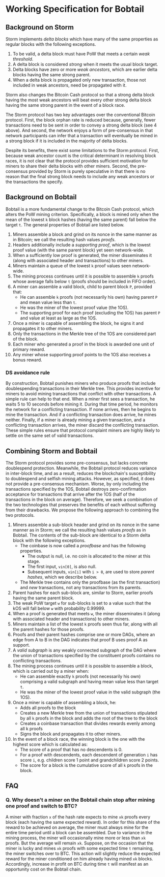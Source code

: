 # Working Specification for Bobtail

## Background on Storm

Storm implements *delta blocks* which have many of the same properties as regular blocks with the following exceptions.

1. To be valid, a delta block must have PoW that meets a certain *weak threshold*.
2. A delta block is considered *strong* when it meets the usual block target.
3. Delta blocks have zero or more *weak ancestors*, which are earlier delta blocks having the same strong parent.
4. When a delta block is propagated only new transaction, those not included in weak ancestors, need be propagated with it.

Storm also changes the Bitcoin Cash protocol so that a strong delta block having the most weak ancestors will beat every other strong delta block having the same strong parent in the event of a block race.

The Storm protocol has two key advantages over the conventional Bitcoin protocol. First, the block orphan rate is reduced because, generally, fewer transactions need to be sent in order to convey a strong delta block (see 4 above). And second, the network enjoys a form of pre-consensus in that network participants can infer that a transaction will eventually be mined in a strong block if it is included in the majority of delta blocks.

Despite its benefits, there exist some limitations to the Storm protocol. First, because weak ancestor count is the critical determinant in resolving block races, it is not clear that the protocol provides sufficient motivation for miners to share their delta blocks with other miners. Second, the pre-consensus provided by Storm is purely speculative in that there is no reason that the final strong block needs to include any weak ancestors or the transactions the specify.

## Background on Bobtail

Bobtail is a more fundamental change to the Bitcoin Cash protocol, which alters the PoW mining criterion. Specifically, a block is mined only when the mean of the lowest `k` block hashes (having the same parent) fall below the target `t`. The general properties of Bobtail are listed below.

1. Miners assemble a block and grind on its nonce in the same manner as in Bitcoin; we call the resulting hash values *proofs*.
2. Headers additionally include a *supporting proof*, which is the lowest proof value (with the same parent block) yet seen network-wide.
3. When a sufficiently low proof is generated, the miner disseminates it (along with associated header and transactions) to other miners.
4. Miners maintain a queue of the lowest `k` proof values seen network-wide.
5. The mining process continues until it is possible to assemble `k` proofs whose average falls below `t` (proofs should be included in FIFO order).
6. A miner can assemble a valid block, child to parent block `P`, provided that:
   - He can assemble `k` proofs (not necessarily his own) having parent `P` and mean value less than `t`.
   - He was the miner of the lowest proof value (the 1OS).
   - The supporting proof for each proof (excluding the 1OS) has parent `P` and value at least as large as the 1OS.
7. Once a miner is capable of assembling the block, he signs it and propagates it to other miners.
8. Only the transactions in the Merkle tree of the 1OS are considered part of the block.
9. Each miner who generated a proof in the block is awarded one unit of primary reward.
10. Any miner whose supporting proof points to the 1OS also receives a bonus reward.

### DS avoidance rule

By construction, Bobtail punishes miners who produce proofs that include doublespending transactions in their Merkle tree. This provides incentive for miners to avoid mining transactions that conflict with other transactions. A simple rule can help to that end. When a miner first sees a transaction, he waits 5 to 10 seconds before mining it. During that time period, he monitors the network for a conflicting transaction. If none arrives, then he begins to mine the transaction. And if a conflicting transaction does arrive, he mines neither. Finally, if a miner is already mining a given transaction, and a conflicting transaction arrives, the miner discard the conflicting transaction. These simple rules ensure that protocol complaint miners are highly likely to settle on the same set of valid transactions.

## Combining Storm and Bobtail

The Storm protocol provides some pre-consensus, but lacks concrete doublespend protection. Meanwhile, the Bobtail protocol reduces variance in inter-block time, and as a result, reduces the blockchain's susceptibility to doublespend and selfish mining attacks. However, as specified, it does not provide a pre-consensus mechanism. Worse, by only including the transactions specified by the 1OS, Bobtail destroys zero-confirmation acceptance for transactions that arrive after the 1OS (half of the transactions in the block on average). Therefore, we seek a combination of the two technologies that preserves the benefits of each without suffering from their drawbacks. We propose the following approach to combining the two protocols.

1. Miners assemble a sub-block header and grind on its nonce in the same manner as in Storm; we call the resulting hash values *proofs* as in Bobtail. The contents of the sub-block are identical to a Storm delta block with the following exceptions.
   - The coinbase is now called a *proofbase* and has the following properties.
     - The output is null, i.e. no coin is allocated to the miner at this stage.
     - The first input, `vin[0]`, is also null.
     - Subsequent inputs, `vin[i]` with `i > 0`, are used to store *parent hashes*, which we describe below.
   - The Merkle tree contains only the proofbase (as the first transaction) and *new* transactions, not any transactions from its parents.
2. Parent hashes for each sub-block are, similar to Storm, earlier proofs having the same parent block.
3. The weak PoW target `w` for sub-blocks is set to a value such that the kOS will fall below `w` with probability 0.99999.
4. When a proof is generated that meets `w`, the miner disseminates it (along with associated header and transactions) to other miners.
5. Miners maintain a list of the lowest `k` proofs seen thus far, along with all the parent hashes for those proofs.
6. Proofs and their parent hashes comprise one or more DAGs, where an edge from A to B in the DAG indicates that proof B uses proof A as support.
7. A *valid subgraph* is any weakly connected subgraph of the DAG where the union of transactions specified by the constituent proofs contains no conflicting transactions.
8. The mining process continues until it is possible to assemble a block, which is carried out by a miner when:
   - He can assemble exactly `k` proofs (not necessarily his own) comprising a valid subgraph and having mean value less than target `t`.
   - He was the miner of the lowest proof value in the valid subgraph (the 1OS).
9. Once a miner is capable of assembling a block, he:
   - Adds all proofs to the block
   - Creates a new Merkle tree from the union of transactions stipulated by all `k` proofs in the block and adds the root of the tree to the block
   - Creates a coinbase transaction that divides rewards evenly among all k proofs
   - Signs the block and propagates it to other miners.
10. In the event of a block race, the winning block is the one with the highest score which is calculated as:
    - The score of a proof that has no descendents is 0.
    - For a proof with descendents, each descendent of generation `i` has score `i`, e.g. children score 1 point and grandchildren score 2 points.
    - The score for a block is the cumulative score of all `k` proofs in the block.

## FAQ

### Q. Why doesn't a miner on the Bobtail chain stop after mining one proof and switch to BTC?

A miner with fraction `x` of the hash rate expects to mine `xk` proofs every block (each having the same expected reward). In order for this share of the reward to be achieved on average, the miner must always mine for the entire time period until a block can be assembled. Due to variance in the mining process, the miner will occasionally mine more or less than `xk` proofs. But the average will remain `xk`. Suppose, on the occasion that the miner is lucky and mines `xk` proofs with some expected time `t` remaining, the miner switches over to BTC. This action will slightly reduce the expected reward for the miner conditioned on him already having mined `xk` blocks. Accordingly, increase in profit on BTC during time `t` will manifest as an opportunity cost on the Bobtail chain.

